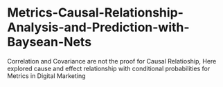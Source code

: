 # Metrics-Causal-Relationship-Analysis-and-Prediction-with-Baysean-Nets
Correlation and Covariance are not the proof for Causal Relatioship, Here explored cause and effect relationship with conditional probabilities for Metrics in Digital Marketing
